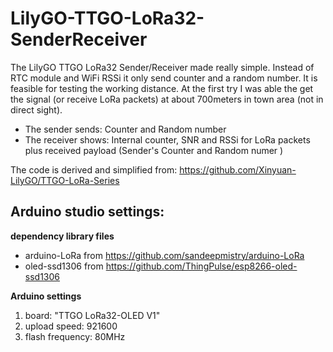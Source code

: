 # LilyGO-TTGO-LoRa32-SenderReceiver
The LilyGO TTGO LoRa32 Sender/Receiver made really simple. Instead of RTC module and WiFi RSSi it only send counter and a random number. It is feasible for testing the working distance. At the first try I was able the get the signal (or receive LoRa packets) at about 700meters in town area (not in direct sight). 

* The sender sends: Counter and Random number
* The receiver shows: Internal counter, SNR and RSSi for LoRa packets plus received payload (Sender's Counter and Random numer )


The code is derived and simplified from: 
https://github.com/Xinyuan-LilyGO/TTGO-LoRa-Series

## Arduino studio settings: 
**dependency library files**
* arduino-LoRa from https://github.com/sandeepmistry/arduino-LoRa 
* oled-ssd1306 from https://github.com/ThingPulse/esp8266-oled-ssd1306

**Arduino settings**
1. board: "TTGO LoRa32-OLED V1"
2. upload speed:  921600
3. flash frequency: 80MHz
